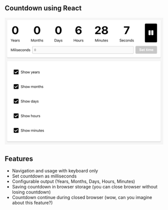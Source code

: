 ## Countdown using React

![Example screenshot](./screenshot.png)

## Features

- Navigation and usage with keyboard only
- Set countdown as milliseconds
- Configurable output (Years, Months, Days, Hours, Minutes)
- Saving countdown in browser storage (you can close browser without losing countdown)
- Countdown continue during closed browser (wow, can you imagine about this feature?)
